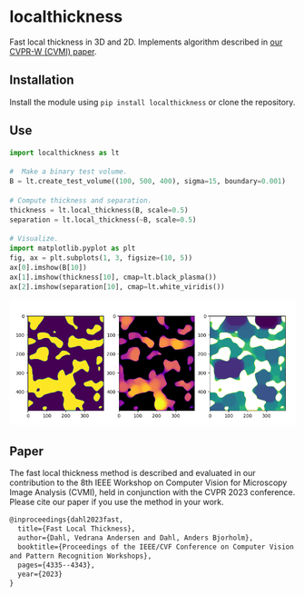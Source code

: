 # localthickness
Fast local thickness in 3D and 2D.
Implements algorithm described in [our CVPR-W (CVMI) paper](https://openaccess.thecvf.com/content/CVPR2023W/CVMI/papers/Dahl_Fast_Local_Thickness_CVPRW_2023_paper.pdf).

## Installation
Install the module using ```pip install localthickness``` or clone the repository.

## Use
``` python
import localthickness as lt

#  Make a binary test volume. 
B = lt.create_test_volume((100, 500, 400), sigma=15, boundary=0.001)

# Compute thickness and separation.
thickness = lt.local_thickness(B, scale=0.5)
separation = lt.local_thickness(~B, scale=0.5)

# Visualize.
import matplotlib.pyplot as plt
fig, ax = plt.subplots(1, 3, figsize=(10, 5))
ax[0].imshow(B[10])
ax[1].imshow(thickness[10], cmap=lt.black_plasma())
ax[2].imshow(separation[10], cmap=lt.white_viridis())

```

![](https://github.com/vedranaa/local-thickness/raw/main/mwe_figure.png)


## Paper
The fast local thickness method is described and evaluated in our contribution to the 8th IEEE Workshop on Computer Vision for Microscopy Image Analysis (CVMI), held in conjunction with the CVPR 2023 conference. Please cite our paper if you use the method in your work.

```
@inproceedings{dahl2023fast,
  title={Fast Local Thickness},
  author={Dahl, Vedrana Andersen and Dahl, Anders Bjorholm},
  booktitle={Proceedings of the IEEE/CVF Conference on Computer Vision and Pattern Recognition Workshops},
  pages={4335--4343},
  year={2023}
}
```

